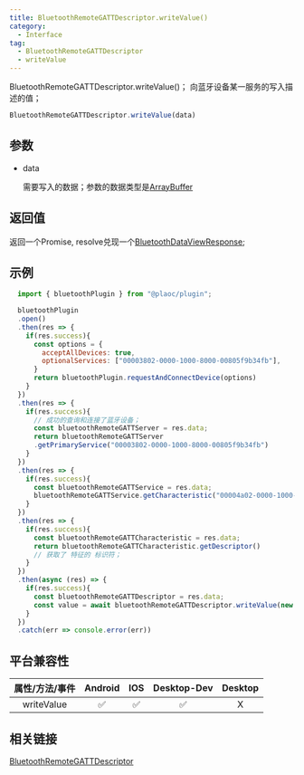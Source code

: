 ```yaml
---
title: BluetoothRemoteGATTDescriptor.writeValue()
category:
  - Interface
tag:
  - BluetoothRemoteGATTDescriptor
  - writeValue 
---
```


BluetoothRemoteGATTDescriptor.writeValue()；
向蓝牙设备某一服务的写入描述的值；

```js
BluetoothRemoteGATTDescriptor.writeValue(data)
```

## 参数

  - data

    需要写入的数据；参数的数据类型是[ArrayBuffer](https://developer.mozilla.org/zh-CN/docs/Web/JavaScript/Reference/Global_Objects/ArrayBuffer)

## 返回值

  返回一个Promise, resolve兑现一个[BluetoothDataViewResponse](../bluetooth-dataview-response/index.md);
  

## 示例
```js
  import { bluetoothPlugin } from "@plaoc/plugin";

  bluetoothPlugin
  .open()
  .then(res => {
    if(res.success){
      const options = {
        acceptAllDevices: true,
        optionalServices: ["00003802-0000-1000-8000-00805f9b34fb"],
      }
      return bluetoothPlugin.requestAndConnectDevice(options)
    }
  })
  .then(res => {
    if(res.success){
      // 成功的查询和连接了蓝牙设备；
      const bluetoothRemoteGATTServer = res.data;
      return bluetoothRemoteGATTServer
      .getPrimaryService("00003802-0000-1000-8000-00805f9b34fb")
    }
  })
  .then(res => {
    if(res.success){
      const bluetoothRemoteGATTService = res.data;
      bluetoothRemoteGATTService.getCharacteristic("00004a02-0000-1000-8000-00805f9b34fb")
    }
  })
  .then(res => {
    if(res.success){
      const bluetoothRemoteGATTCharacteristic = res.data;
      return bluetoothRemoteGATTCharacteristic.getDescriptor()
      // 获取了 特征的 标识符；
    }
  })
  .then(async (res) => {
    if(res.success){
      const bluetoothRemoteGATTDescriptor = res.data;
      const value = await bluetoothRemoteGATTDescriptor.writeValue(new ArrayBuffer(8))
    }
  })
  .catch(err => console.error(err))
```


## 平台兼容性

| 属性/方法/事件 | Android | IOS | Desktop-Dev | Desktop |
|:------------:|:-------:|:---:|:-----------:|:-------:|
| writeValue    | ✅      | ✅  | ✅           | X       |

## 相关链接

[BluetoothRemoteGATTDescriptor](./index.md)


